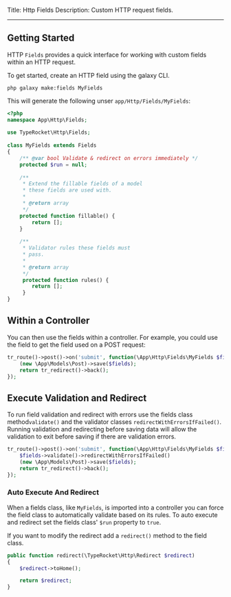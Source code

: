 Title: Http Fields
Description: Custom HTTP request fields.

---

## Getting Started

HTTP `Fields` provides a quick interface for working with custom fields within an HTTP request.

To get started, create an HTTP field using the galaxy CLI. 

```shell
php galaxy make:fields MyFields
```

This will generate the following unser `app/Http/Fields/MyFields`:

```php
<?php  
namespace App\Http\Fields;  
  
use TypeRocket\Http\Fields;  
  
class MyFields extends Fields  
{  
    /** @var bool Validate & redirect on errors immediately */  
    protected $run = null;  
  
    /**  
     * Extend the fillable fields of a model
     * these fields are used with.
     * 
     * @return array 
     */
    protected function fillable() {  
        return [];  
    }  
  
    /**
	 * Validator rules these fields must
	 * pass.
	 *
     * @return array 
     */  
     protected function rules() {  
        return [];  
     }  
}
```

## Within a Controller

You can then use the fields within a controller. For example, you could use the field to get the field used on a POST request:

```php
tr_route()->post()->on('submit', function(\App\Http\Fields\MyFields $fields) {  
    (new \App\Models\Post)->save($fields);  
    return tr_redirect()->back();  
});
```

## Execute Validation and Redirect

To run field validation and redirect with errors use the fields class method`validate()` and the validator classes `redirectWithErrorsIfFailed()`. Running validation and redirecting before saving data will allow the validation to exit before saving if there are validation errors.

```php
tr_route()->post()->on('submit', function(\App\Http\Fields\MyFields $fields) {
    $fields->validate()->redirectWithErrorsIfFailed()
    (new \App\Models\Post)->save($fields);  
    return tr_redirect()->back();
});
```

### Auto Execute And Redirect

When a fields class, like `MyFields`, is imported into a controller you can force the field class to automatically validate based on its rules. To auto execute and redirect set the fields class' `$run` property to `true`.

If you want to modify the redirect add a `redirect()` method to the field class.

```php
public function redirect(\TypeRocket\Http\Redirect $redirect)
{
    $redirect->toHome();

    return $redirect;
}
```